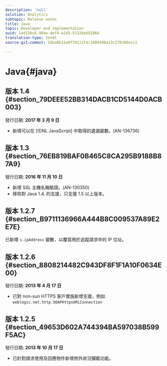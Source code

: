 ```yaml
---
description: 'null'
solution: Analytics
subtopic: Release notes
title: Java
topic: Developer and implementation
uuid: 14d13bc6-984e-4ef4-a1d5-51326e652868
translation-type: tm+mt
source-git-commit: 16ba0b12e0f70112f4c10804d0a13c278388ecc2

---
```



# Java{#java}

## 版本 1.4 {#section_79DEEE52BB314DACB1CD5144D0ACB003}

發行日期: **2017 年 3 月 9 日**

* 新增可以在 [!DNL JavaScript] 中取得的遺漏變數。(AN-136736)

## 版本 1.3 {#section_76EB819BAF0B465C8CA295B9188B87A9}

發行日期: **2016 年 11 月 10 日**

* 新增 SSL 主機名稱驗證。(AN-130350)
* 移除對 Java 1.4. 的支援，只支援 1.5 以上版本。

## 版本 1.2.7 {#section_B9711136966A444B8C009537A89E2E7E}

已新增 `s.ipAddress` 變數，以覆寫用於追蹤請求中的 IP 位址。

## 版本 1.2.6 {#section_8808214482C943DF8F1F1A10F0634E00}

發行日期: **2013 年 4 月 17 日**

* 已對 non-sun HTTPS 客戶實施新增支援，例如 `weblogic.net.http.SOAPHttpsURLConnection`

## 版本 1.2.5 {#section_49653D602A744394BA597038B599F5AC}

發行日期: **2013 年 10 月 17 日**

* 已針對請求使用及回應物件新增例外狀況攔截功能。

